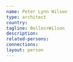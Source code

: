 ```yaml
---
name: Peter Lynn Wilson
type: architect
country:
tagline: Bolles+Wilson
description:
related-persons:
connections:
layout: person
---
```

